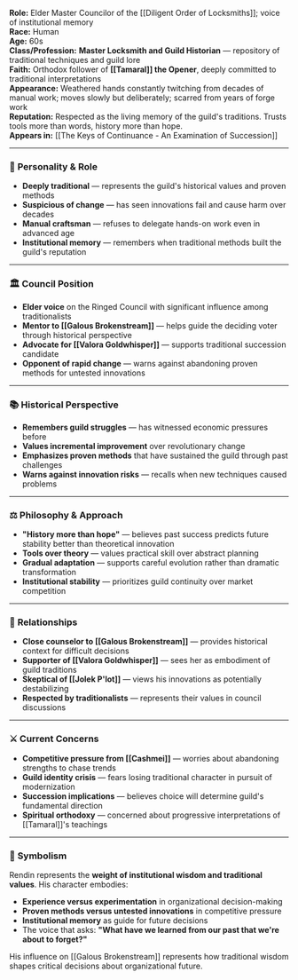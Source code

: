 **Role:** Elder Master Councilor of the [[Diligent Order of Locksmiths]]; voice of institutional memory  
**Race:** Human  
**Age:** 60s  
**Class/Profession:** **Master Locksmith and Guild Historian** — repository of traditional techniques and guild lore  
**Faith:** Orthodox follower of **[[Tamaral]] the Opener**, deeply committed to traditional interpretations  
**Appearance:** Weathered hands constantly twitching from decades of manual work; moves slowly but deliberately; scarred from years of forge work  
**Reputation:** Respected as the living memory of the guild's traditions. Trusts tools more than words, history more than hope.  
**Appears in:** [[The Keys of Continuance - An Examination of Succession]]

---

### 🔧 **Personality & Role**

- **Deeply traditional** — represents the guild's historical values and proven methods
- **Suspicious of change** — has seen innovations fail and cause harm over decades
- **Manual craftsman** — refuses to delegate hands-on work even in advanced age
- **Institutional memory** — remembers when traditional methods built the guild's reputation

---

### 🏛️ **Council Position**

- **Elder voice** on the Ringed Council with significant influence among traditionalists
- **Mentor to [[Galous Brokenstream]]** — helps guide the deciding voter through historical perspective
- **Advocate for [[Valora Goldwhisper]]** — supports traditional succession candidate
- **Opponent of rapid change** — warns against abandoning proven methods for untested innovations

---

### 📚 **Historical Perspective**

- **Remembers guild struggles** — has witnessed economic pressures before
- **Values incremental improvement** over revolutionary change
- **Emphasizes proven methods** that have sustained the guild through past challenges
- **Warns against innovation risks** — recalls when new techniques caused problems

---

### ⚖️ **Philosophy & Approach**

- **"History more than hope"** — believes past success predicts future stability better than theoretical innovation
- **Tools over theory** — values practical skill over abstract planning
- **Gradual adaptation** — supports careful evolution rather than dramatic transformation
- **Institutional stability** — prioritizes guild continuity over market competition

---

### 🤝 **Relationships**

- **Close counselor to [[Galous Brokenstream]]** — provides historical context for difficult decisions
- **Supporter of [[Valora Goldwhisper]]** — sees her as embodiment of guild traditions
- **Skeptical of [[Jolek P'lot]]** — views his innovations as potentially destabilizing
- **Respected by traditionalists** — represents their values in council discussions

---

### ⚔️ **Current Concerns**

- **Competitive pressure from [[Cashmei]]** — worries about abandoning strengths to chase trends
- **Guild identity crisis** — fears losing traditional character in pursuit of modernization
- **Succession implications** — believes choice will determine guild's fundamental direction
- **Spiritual orthodoxy** — concerned about progressive interpretations of [[Tamaral]]'s teachings

---

### 🔑 **Symbolism**

Rendin represents the **weight of institutional wisdom and traditional values**. His character embodies:

- **Experience versus experimentation** in organizational decision-making
- **Proven methods versus untested innovations** in competitive pressure
- **Institutional memory** as guide for future decisions
- The voice that asks: **"What have we learned from our past that we're about to forget?"**

His influence on [[Galous Brokenstream]] represents how traditional wisdom shapes critical decisions about organizational future.
